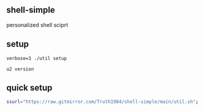 ## shell-simple

personalized shell sciprt

## setup

`verbose=3 ./util setup`

`u2 version`

## quick setup

```sh
ssurl="https://raw.gitmirror.com/Truth1984/shell-simple/main/util.sh"; if $(command -v curl &> /dev/null); then curl $ssurl -o util.sh; elif $(command -v wget &> /dev/null); then wget -O util.sh $ssurl; fi; chmod 777 util.sh && ./util.sh setup
```

